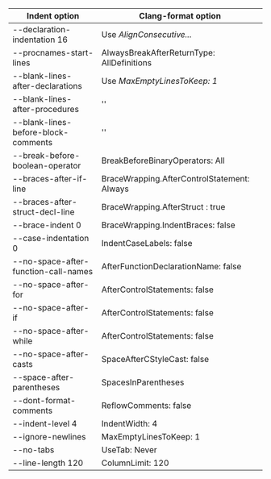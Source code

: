 Indent option                        | Clang-format option
-------------------------------------|--------------------
--declaration-indentation 16         | Use *AlignConsecutive...*
--procnames-start-lines              | AlwaysBreakAfterReturnType: AllDefinitions
--blank-lines-after-declarations     | Use *MaxEmptyLinesToKeep: 1*
--blank-lines-after-procedures       | ''
--blank-lines-before-block-comments  | ''
--break-before-boolean-operator      | BreakBeforeBinaryOperators: All
--braces-after-if-line               | BraceWrapping.AfterControlStatement: Always
--braces-after-struct-decl-line      | BraceWrapping.AfterStruct : true
--brace-indent 0                     | BraceWrapping.IndentBraces: false
--case-indentation 0                 | IndentCaseLabels: false
--no-space-after-function-call-names | AfterFunctionDeclarationName: false
--no-space-after-for                 | AfterControlStatements: false
--no-space-after-if                  | AfterControlStatements: false
--no-space-after-while               | AfterControlStatements: false
--no-space-after-casts               | SpaceAfterCStyleCast: false
--space-after-parentheses            | SpacesInParentheses
--dont-format-comments               | ReflowComments: false
--indent-level 4                     | IndentWidth: 4
--ignore-newlines                    | MaxEmptyLinesToKeep: 1
--no-tabs                            | UseTab: Never
--line-length 120                    | ColumnLimit: 120
